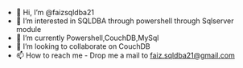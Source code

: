 - 👋 Hi, I’m @faizsqldba21
- 👀 I’m interested in SQLDBA through powershell through Sqlserver module
- 🌱 I’m currently Powershell,CouchDB,MySql
- 💞️ I’m looking to collaborate on CouchDB
- 📫 How to reach me - Drop me a mail to faiz.sqldba21@gmail.com

<!---
faizsqldba21/faizsqldba21 is a ✨ special ✨ repository because its `README.md` (this file) appears on your GitHub profile.
You can click the Preview link to take a look at your changes.
--->
